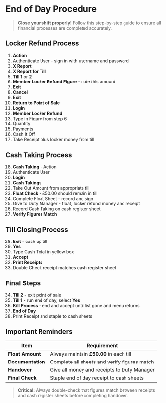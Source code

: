 # End of Day Procedure

> **Close your shift properly!** Follow this step-by-step guide to ensure all financial processes are completed accurately.

## Locker Refund Process

1. **Action**
2. Authenticate User - sign in with username and password
3. **X Report**
4. **X Report for Till**
5. **Till 1** or **2**
6. **Member Locker Refund Figure** - note this amount
7. **Exit**
8. **Cancel**
9. **Exit**
10. **Return to Point of Sale**
11. **Login**
12. **Member Locker Refund**
13. Type in Figure from step 6
14. Quantity
15. Payments
16. Cash It Off
17. Take Receipt plus locker money from till

## Cash Taking Process

18. **Cash Taking** - Action
19. Authenticate User
20. **Login**
21. **Cash Takings**
22. Take Out Amount from appropriate till
23. **Float Check** - £50.00 should remain in till
24. Complete Float Sheet - record and sign
25. Give to Duty Manager - float, locker refund money and receipt
26. Record Cash Taking on cash register sheet
27. **Verify Figures Match**

## Till Closing Process

28. **Exit** - cash up till
29. **Yes**
30. Type Cash Total in yellow box
31. **Accept**
32. **Print Receipts**
33. Double Check receipt matches cash register sheet

## Final Steps

34. **Till 2** - exit point of sale
35. **Till 1** - run end of day, select **Yes**
36. **Kill Process** - end and accept until list gone and menu returns
37. **End of Day**
38. Print Receipt and staple to cash sheets

## Important Reminders

| Item | Requirement |
|------|-------------|
| **Float Amount** | Always maintain **£50.00** in each till |
| **Documentation** | Complete all sheets and verify figures match |
| **Handover** | Give all money and receipts to Duty Manager |
| **Final Check** | Staple end of day receipt to cash sheets |

> **Critical:** Always double-check that figures match between receipts and cash register sheets before completing handover.
